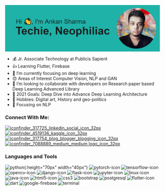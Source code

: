 <img align="center" src="https://raw.githubusercontent.com/Ankan1998/Ankan1998/main/header.png"/>




- 💰 Jr. Associate Technology at Publicis Sapient
- 👍 Learning Flutter, Firebase
- 🔘 I’m currently focusing on deep learning
- 😍 Areas of Interest Computer Vision, NLP and GAN
- 👥 I’m looking to collaborate with developers on Research paper based Deep Learning Advanced Library
- 👀 2021 Goals: Deep Dive into Advance Deep Learning Architecture
- 💖 Hobbies: Digital art, History and geo-politics
- 🧿 Focusing on NLP


### Connect With Me:

[![iconfinder_317725_linkedin_social_icon_32px](https://user-images.githubusercontent.com/36896102/121735488-d13a2d00-cb13-11eb-9af1-f32bbc015e0b.png)](https://www.linkedin.com/in/ankan-sharma-589841198/)
[![iconfinder_4519136_kaggle_icon_32px](https://user-images.githubusercontent.com/36896102/121735391-b1a30480-cb13-11eb-952d-aba25e119c60.png)](https://www.kaggle.com/ankan1998)
[![iconfinder_317754_blog_blogger_blogging_icon_32px](https://user-images.githubusercontent.com/36896102/121735541-e7e08400-cb13-11eb-9e82-ae3477b3e490.png)](https://datasciencey.blogspot.com/)
[![iconfinder_7088889_medium_medium logo_icon_32px](https://user-images.githubusercontent.com/36896102/121735133-553fe500-cb13-11eb-8bc3-06b54689ec33.png)](https://ankanroni3.medium.com/)

### Languages and Tools
![python](https://user-images.githubusercontent.com/36896102/121738417-d13c2c00-cb17-11eb-8c43-30598e3452b3.png){:height="70px" width="40px"}
![pytorch-icon](https://user-images.githubusercontent.com/36896102/121738425-d39e8600-cb17-11eb-8b32-6070a804f8bb.png)
![tensorflow-icon](https://user-images.githubusercontent.com/36896102/121738431-d5684980-cb17-11eb-8944-5c2ac89e4de8.png)
![opencv-icon](https://user-images.githubusercontent.com/36896102/121738523-f29d1800-cb17-11eb-85bc-b93267cdad60.png)
![django-icon](https://user-images.githubusercontent.com/36896102/121738532-f4ff7200-cb17-11eb-8747-fd79e3745ff2.png)
![flask-icon](https://user-images.githubusercontent.com/36896102/121738538-f6c93580-cb17-11eb-94ab-5d8824b9c17b.png)
![jupyter-icon](https://user-images.githubusercontent.com/36896102/121738574-00529d80-cb18-11eb-90aa-63b8ac0f06c4.png)
![linux-icon](https://user-images.githubusercontent.com/36896102/121738585-034d8e00-cb18-11eb-99c0-9550d0eb0941.png)
![java-icon](https://user-images.githubusercontent.com/36896102/121738595-0779ab80-cb18-11eb-9fe8-e43bdbfbaf51.png)
![html5-icon](https://user-images.githubusercontent.com/36896102/121738632-195b4e80-cb18-11eb-905e-026c3940910e.png)
![css3](https://user-images.githubusercontent.com/36896102/121738638-1bbda880-cb18-11eb-9c21-eeead978ed5e.png)
![bootstrap](https://user-images.githubusercontent.com/36896102/121738644-1d876c00-cb18-11eb-93d3-9525791f402e.png)
![postgresql](https://user-images.githubusercontent.com/36896102/121738667-28420100-cb18-11eb-8b75-c4bfbed6613a.png)
![flutter-icon](https://user-images.githubusercontent.com/36896102/121738678-2aa45b00-cb18-11eb-8161-0842d1432e83.png)
![dart](https://user-images.githubusercontent.com/36896102/121738686-2c6e1e80-cb18-11eb-979c-853502418fa6.png)
![google-firebase](https://user-images.githubusercontent.com/36896102/121738691-2e37e200-cb18-11eb-86dd-9e03765ea9bf.png)
![terminal](https://user-images.githubusercontent.com/36896102/121738702-3132d280-cb18-11eb-89ae-9fc44f8f00ed.png)





